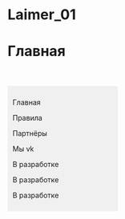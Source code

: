 # Laimer_01
<html>
<head>
  <title> [Laimer_01] </title>
  <meta charset="utf-8">
  <title>aside</title>
  <script>
   document.createElement('aside');
   document.createElement('article');
  </script>
  <style>
   aside {
    background: #f0f0f0;
    padding: 10px;
    width: 200px; 
   }
  </style>
  </head>
<body>
  <h1> <lift>Главная</lift> </h1>
  <br>
  <br>
    <aside>
      <p>Главная</p>
      <p>Правила</p>
      <p>Партнёры</p>
      <p>Мы vk</p>
      <p>В разработке</p>
      <p>В разработке</p>
      <p>В разработке</p>
  </aside>
  </body>
</html>
